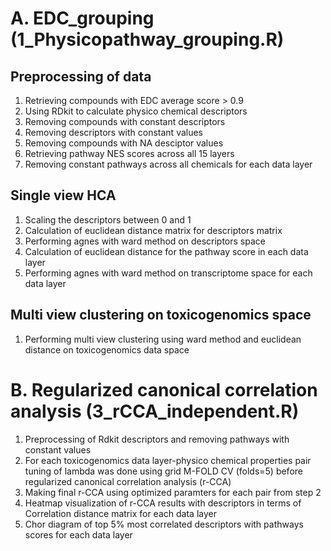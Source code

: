 # A. EDC_grouping (1_Physicopathway_grouping.R)
## Preprocessing of data
1. Retrieving compounds with EDC average score > 0.9
2. Using RDkit to calculate physico chemical descriptors
3. Removing compounds with constant descriptors
4. Removing descriptors with constant values
5. Removing compounds with NA desciptor values
6. Retrieving pathway NES scores across all 15 layers 
7. Removing constant pathways across all chemicals for each data layer
## Single view HCA 
1. Scaling the descriptors between 0 and 1
2. Calculation of euclidean distance matrix for descriptors matrix
3. Performing agnes with ward method on descriptors space
4. Calculation of euclidean distance for the pathway score in each data layer
5. Performing agnes with ward method on transcriptome space for each data layer
## Multi view clustering on toxicogenomics space
1. Performing multi view clustering using ward method and euclidean distance on toxicogenomics  data space
# B. Regularized canonical correlation analysis (3_rCCA_independent.R)
1. Preprocessing of Rdkit descriptors and removing pathways with constant values
2. For each toxicogenomics data layer-physico chemical properties pair tuning of lambda was done using grid  M-FOLD CV (folds=5) before regularized canonical correlation analysis (r-CCA)  
3. Making final r-CCA using optimized paramters for each pair from step 2
4. Heatmap visualization of r-CCA results with descriptors in terms of Correlation distance matrix for each data layer
5. Chor diagram of top 5% most correlated descriptors with pathways scores for each data layer

